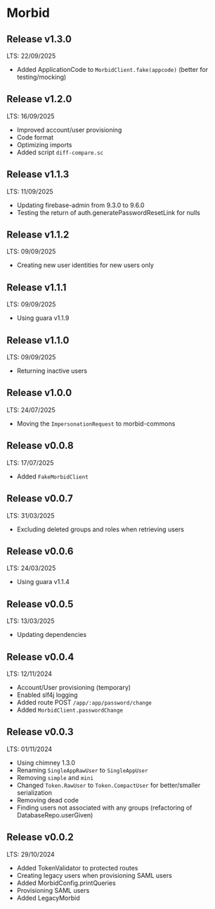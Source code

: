 # Morbid

## Release v1.3.0
LTS: 22/09/2025

 - Added ApplicationCode to `MorbidClient.fake(appcode)` (better for testing/mocking)

## Release v1.2.0
LTS: 16/09/2025

 - Improved account/user provisioning
 - Code format
 - Optimizing imports
 - Added script `diff-compare.sc`

## Release v1.1.3
LTS: 11/09/2025

 - Updating firebase-admin from 9.3.0 to 9.6.0
 - Testing the return of auth.generatePasswordResetLink for nulls

## Release v1.1.2
LTS: 09/09/2025

 - Creating new user identities for new users only

## Release v1.1.1
LTS: 09/09/2025

 - Using guara v1.1.9

## Release v1.1.0
LTS: 09/09/2025

 - Returning inactive users

## Release v1.0.0
LTS: 24/07/2025
 
 - Moving the `ImpersonationRequest` to morbid-commons

## Release v0.0.8
LTS: 17/07/2025

 - Added `FakeMorbidClient`

## Release v0.0.7
LTS: 31/03/2025

 - Excluding deleted groups and roles when retrieving users

## Release v0.0.6
LTS: 24/03/2025

 - Using guara v1.1.4

## Release v0.0.5
LTS: 13/03/2025

 - Updating dependencies

## Release v0.0.4
LTS: 12/11/2024

 - Account/User provisioning (temporary)
 - Enabled slf4j logging
 - Added route POST `/app/:app/password/change`
 - Added `MorbidClient.passwordChange`

## Release v0.0.3
LTS: 01/11/2024
 
 - Using chimney 1.3.0
 - Renaming `SingleAppRawUser` to `SingleAppUser`
 - Removing `simple` and `mini`
 - Changed `Token.RawUser` to `Token.CompactUser` for better/smaller serialization
 - Removing dead code
 - Finding users not associated with any groups (refactoring of DatabaseRepo.userGiven)

## Release v0.0.2
LTS: 29/10/2024

 - Added TokenValidator to protected routes
 - Creating legacy users when provisioning SAML users
 - Added MorbidConfig.printQueries
 - Provisioning SAML users
 - Added LegacyMorbid
